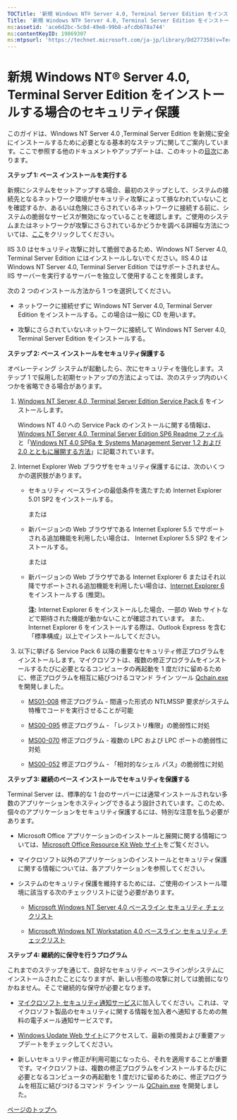 ```yaml
---
TOCTitle: '新規 Windows NT® Server 4.0, Terminal Server Edition をインストールする場合のセキュリティ保護'
Title: '新規 Windows NT® Server 4.0, Terminal Server Edition をインストールする場合のセキュリティ保護'
ms:assetid: 'ace6d2bc-5c8d-49e8-99b8-afcdb678a744'
ms:contentKeyID: 19869307
ms:mtpsurl: 'https://technet.microsoft.com/ja-jp/library/Dd277358(v=TechNet.10)'
---
```


新規 Windows NT® Server 4.0, Terminal Server Edition をインストールする場合のセキュリティ保護
=============================================================================================

このガイドは、Windows NT Server 4.0 ,Terminal Server Edition を新規に安全にインストールするために必要となる基本的なステップに関してご案内しています。ここで参照する他のドキュメントやアップデートは、このキットの[目次](https://www.microsoft.com/japan/technet/security/tools/default.mspx)にあります。

**ステップ 1: ベース インストールを実行する**

新規にシステムをセットアップする場合、最初のステップとして、システムの接続先となるネットワーク環境がセキュリティ攻撃によって損なわれていないことを確認するか、あるいは危険にさらされているネットワークに接続する前に、システムの脆弱なサービスが無効になっていることを確認します。ご使用のシステムまたはネットワークが攻撃にさらされているかどうかを調べる詳細な方法については、[ここ](https://www.microsoft.com/japan/technet/security/tools/detect.mspx)をクリックしてください。

IIS 3.0 はセキュリティ攻撃に対して脆弱であるため、Windows NT Server 4.0, Terminal Server Edition にはインストールしないでください。IIS 4.0 は Windows NT Server 4.0, Terminal Server Edition ではサポートされません。IIS サーバーを実行するサーバーを独立して使用することを推奨します。

次の 2 つのインストール方法から 1 つを選択してください。

-   ネットワークに接続せずに Windows NT Server 4.0, Terminal Server Edition をインストールする。この場合は一般に CD を用います。

-   攻撃にさらされていないネットワークに接続して Windows NT Server 4.0, Terminal Server Edition をインストールする。

**ステップ 2: ベース インストールをセキュリティ保護する**

オペレーティング システムが起動したら、次にセキュリティを強化します。ステップ 1 で採用した初期セットアップの方法によっては、次のステップ内のいくつかを省略できる場合があります。

1.  [Windows NT Server 4.0, Terminal Server Edition Service Pack 6](https://www.microsoft.com/japan/technet/downloads/winnt.mspx) をインストールします。

    Windows NT 4.0 への Service Pack のインストールに関する情報は、[Windows NT Server 4.0, Terminal Server Edition SP6 Readme ファイル](https://support.microsoft.com/kb/416131)と「[Windows NT 4.0 SP6a を Systems Management Server 1.2 および 2.0 とともに展開する方法](https://support.microsoft.com/kb/238315)」に記載されています。

2.  Internet Explorer Web ブラウザをセキュリティ保護するには、次のいくつかの選択肢があります。

    -   セキュリティ ベースラインの最低条件を満たすため Internet Explorer 5.01 SP2 をインストールする。

        または

    -   新バージョンの Web ブラウザである Internet Explorer 5.5 でサポートされる追加機能を利用したい場合は、 Internet Explorer 5.5 SP2 をインストールする。

        または

    -   新バージョンの Web ブラウザである Internet Explorer 6 またはそれ以降でサポートされる追加機能を利用したい場合は、[Internet Explorer 6](https://www.microsoft.com/japan/ie/downloads/ie6/) をインストールする (推奨)。

        **注:** Internet Explorer 6 をインストールした場合、一部の Web サイトなどで期待された機能が動かないことが確認されています。
        また、Internet Explorer 6 をインストールする際は、Outlook Express を含む 「標準構成」以上でインストールしてください。

3.  以下に挙げる Service Pack 6 以降の重要なセキュリティ修正プログラムをインストールします。マイクロソフトは、複数の修正プログラムをインストールするたびに必要となるコンピュータの再起動を 1 度だけに留めるために、修正プログラムを相互に結びつけるコマンド ライン ツール [Qchain.exe](https://support.microsoft.com/kb/296861) を開発しました。

    -   [MS01-008](https://www.microsoft.com/japan/technet/security/bulletin/ms01-008.mspx) 修正プログラム - 間違った形式の NTLMSSP 要求がシステム特権でコードを実行させることが可能

    -   [MS00-095](https://www.microsoft.com/japan/technet/security/bulletin/ms00-095.mspx) 修正プログラム - 「レジストリ権限」の脆弱性に対処

    -   [MS00-070](https://www.microsoft.com/japan/technet/security/bulletin/ms00-070.mspx) 修正プログラム - 複数の LPC および LPC ポートの脆弱性に対処

    -   [MS00-052](https://www.microsoft.com/japan/technet/security/bulletin/ms00-052.mspx) 修正プログラム - 「相対的なシェル パス」の脆弱性に対処

**ステップ 3: 継続のベース インストールでセキュリティを保護する**

Terminal Server は、標準的な 1 台のサーバーには通常インストールされない多数のアプリケーションをホスティングできるよう設計されています。このため、個々のアプリケーションをセキュリティ保護するには、特別な注意を払う必要があります。

-   Microsoft Office アプリケーションのインストールと展開に関する情報については、[Microsoft Office Resource Kit Web サイト](https://www.microsoft.com/japan/office/ork/)をご覧ください。

-   マイクロソフト以外のアプリケーションのインストールとセキュリティ保護に関する情報については、各アプリケーションを参照してください。

-   システムのセキュリティ保護を維持するためには、ご使用のインストール環境に該当する次のチェックリストに従う必要があります。

    -   [Microsoft Windows NT Server 4.0 ベースライン セキュリティ チェックリスト](https://www.microsoft.com/japan/technet/archive/security/chklist/nt4svrcl.mspx)

    -   [Microsoft Windows NT Workstation 4.0 ベースライン セキュリティ チェックリスト](https://www.microsoft.com/japan/technet/archive/security/chklist/nt4wscl.mspx)

**ステップ 4: 継続的に保守を行うプログラム**

これまでのステップを通じて、良好なセキュリティ ベースラインがシステムにインストールされたことになりますが、新しい形態の攻撃に対しては脆弱になりかねません。そこで継続的な保守が必要となります。

-   [マイクロソフト セキュリティ通知サービス](https://www.microsoft.com/japan/technet/security/bulletin/notify.mspx)に加入してください。これは、マイクロソフト製品のセキュリティに関する情報を加入者へ通知するための無料の電子メール通知サービスです。

-   [Windows Update Web サイト](https://windowsupdate.microsoft.com/)にアクセスして、最新の推奨および重要アップデートをチェックしてください。

-   新しいセキュリティ修正が利用可能になったら、それを適用することが重要です。マイクロソフトは、複数の修正プログラムをインストールするたびに必要となるコンピュータの再起動を 1 度だけに留めるために、修正プログラムを相互に結びつけるコマンド ライン ツール [QChain.exe](https://support.microsoft.com/kb/296861) を開発しました。

[](#mainsection)[ページのトップへ](#mainsection)
